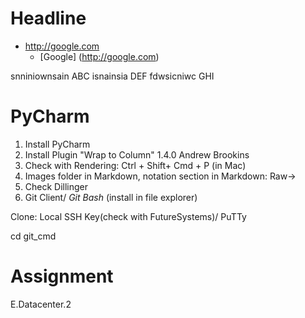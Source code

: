 # Headline  

* <http://google.com>
  * [Google] (http://google.com)
  
snniniownsain ABC isnainsia DEF fdwsicniwc  GHI

# PyCharm

1. Install PyCharm
2. Install Plugin "Wrap to Column" 1.4.0 Andrew Brookins
3. Check with Rendering: Ctrl + Shift+ Cmd + P (in Mac)
4. Images folder in Markdown, notation section in Markdown: Raw->
5. Check Dillinger
6. Git Client/ *Git Bash* (install in file explorer)

Clone: Local SSH Key(check with FutureSystems)/ PuTTy


cd git_cmd


# Assignment


E.Datacenter.2
